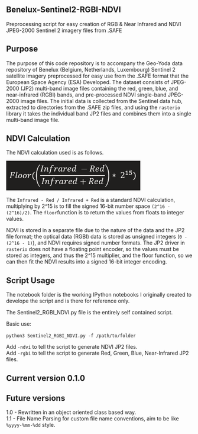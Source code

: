 ## Benelux-Sentinel2-RGBI-NDVI
Preprocessing script for easy creation of RGB &amp; Near Infrared and NDVI JPEG-2000 Sentinel 2 imagery files from .SAFE

## Purpose

The purpose of this code repository is to accompany the Geo-Yoda data repository of Benelux (Belgium, Netherlands, Luxembourg) Sentinel 2 satellite imagery preprocessed for easy use from the .SAFE format that the European Space Agency (ESA) Developed. The dataset consists of JPEG-2000 (JP2) multi-band image files containing the red, green, blue, and near-infrared (RGBI) bands, and pre-processed NDVI single-band JPEG-2000 image files. The initial data is collected from the Sentinel data hub, extracted to directories from the .SAFE zip files, and using the `rasterio` library it takes the individual band JP2 files and combines them into a single multi-band image file. 

## NDVI Calculation

The NDVI calculation used is as follows. 

![NDVI Equation](https://github.com/gspeed0689/Benelux-Sentinel2-RGBI-NDVI/raw/main/NDVI_Equation.PNG)

The `Infrared - Red / Infrared + Red` is a standard NDVI calculation, multiplying by 2^15 is to fill the signed 16-bit number space `(2^16 - (2^16)/2)`. The `floor`function is to return the values from floats to integer values. 

NDVI is stored in a separate file due to the nature of the data and the JP2 file format; the optical data (RGBI) data is stored as unsigned integers (`0 - (2^16 - 1)`), and NDVI requires signed number formats. The JP2 driver in `rasterio` does not have a floating point encoder, so the values must be stored as integers, and thus the 2^15 multiplier, and the floor function, so we can then fit the NDVI results into a signed 16-bit integer encoding. 

## Script Usage

The notebook folder is the working IPython notebooks I originally created to develope the script and is there for reference only. 

The Sentinel2_RGBI_NDVI.py file is the entirely self contained script. 

Basic use: 

`python3 Sentinel2_RGBI_NDVI.py -f /path/to/folder`

Add `-ndvi` to tell the script to generate NDVI JP2 files.   
Add `-rgbi` to tell the script to generate Red, Green, Blue, Near-Infrared JP2 files.   

## Current version 0.1.0

## Future versions 

1.0 - Rewritten in an object oriented class based way.   
1.1 - File Name Parsing for custom file name conventions, aim to be like `%yyyy-%mm-%dd` style.   
